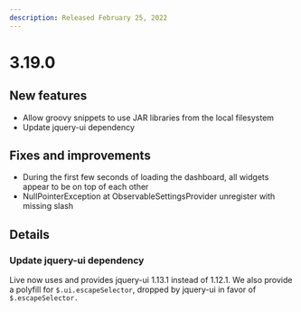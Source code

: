 ```yaml
---
description: Released February 25, 2022
---
```


# 3.19.0

## New features

* Allow groovy snippets to use JAR libraries from the local filesystem
* Update jquery-ui dependency

## Fixes and improvements

* During the first few seconds of loading the dashboard, all widgets appear to be on top of each other
* NullPointerException at ObservableSettingsProvider unregister with missing slash

## Details

### Update jquery-ui dependency

Live now uses and provides jquery-ui 1.13.1 instead of 1.12.1. We also provide a polyfill for `$.ui.escapeSelector`, dropped by jquery-ui in favor of `$.escapeSelector.`

##
